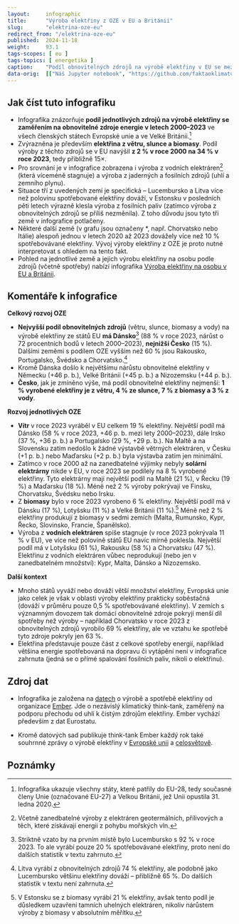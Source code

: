```yaml
---
layout:     infographic
title:      "Výroba elektřiny z OZE v EU a Británii"
slug:       "elektrina-oze-eu"
redirect_from: "/elektrina-oze-eu"
published:  2024-11-18
weight:     93.1
tags-scopes: [ eu ]
tags-topics: [ energetika ]
caption:    "Podíl obnovitelných zdrojů na výrobě elektřiny v EU se mezi lety 2000–2023 zvýšil přibližně 15×. Nejvyšší podíl těchto zdrojů má Dánsko, nejnižší Česko."
data-orig:  [["Náš Jupyter notebook", "https://github.com/faktaoklimatu/data-analysis/blob/master/notebooks/per-capita-electricity-generation-eu.ipynb"], ["Ember (výroba a spotřeba elektřiny)", "https://ember-climate.org/project/data-global-electricity-review/"]]
---
```


## Jak číst tuto infografiku

* Infografika znázorňuje **podíl jednotlivých zdrojů na výrobě elektřiny se zaměřením na obnovitelné zdroje energie v letech 2000–2023** ve všech členských státech Evropské unie a ve Velké Británii.[^EU]
* Zvýrazněna je především **elektřina z větru, slunce a biomasy**. Podíl výroby z těchto zdrojů se v EU navýšil **z 2 % v roce 2000 na 34 % v roce 2023**, tedy přibližně 15×.
* Pro srovnání je v infografice zobrazena i výroba z vodních elektráren[^ostatni-hydro] (která víceméně stagnuje) a výroba z jaderných a fosilních zdrojů (uhlí a zemního plynu).
* Situace tří z uvedených zemí je specifická – Lucembursko a Litva více než polovinu spotřebované elektřiny dováží, v Estonsku v posledních pěti letech výrazně klesla výroba z fosilních paliv (zatímco výroba z obnovitelných zdrojů se příliš nezměnila). Z toho důvodu jsou tyto tři země v infografice potlačeny.
* Některé další země (v grafu jsou označeny *, např. Chorvatsko nebo Itálie) alespoň jednou v letech 2020 až 2023 dovážely více než 10 % spotřebovávané elektřiny. Vývoj výroby elektřiny z OZE je proto nutné interpretovat s ohledem na tento fakt.
* Pohled na jednotlivé země a jejich výrobu elektřiny na osobu podle zdrojů (včetně spotřeby) nabízí infografika [Výroba elektřiny na osobu v EU a Británii](/infografiky/elektrina-na-osobu-eu).

## Komentáře k infografice

**Celkový rozvoj OZE**

* **Nejvyšší podíl obnovitelných zdrojů** (větru, slunce, biomasy a vody) na výrobě elektřiny ze států EU **má Dánsko**[^lucembursko] (88 % v roce 2023, nárůst o 72 procentních bodů v letech 2000–2023), **nejnižší Česko** (15 %). Dalšími zeměmi s podílem OZE vyšším než 60 % jsou Rakousko, Portugalsko, Švédsko a Chorvatsko.[^litva]
* Kromě Dánska došlo k největšímu nárůstu obnovitelné elektřiny v Německu (+46 p. b.), Velké Británii (+45 p. b.) a Nizozemsku (+44 p. b.).
* **Česko**, jak je zmíněno výše, má podíl obnovitelné elektřiny nejmenší: **1 % vyrobené elektřiny je z větru, 4 % ze slunce, 7 % z biomasy a 3 % z vody**.

**Rozvoj jednotlivých OZE**
* **Vítr** v roce 2023 vyráběl v EU celkem 19 % elektřiny. Největší podíl má Dánsko (58 % v roce 2023, +46 p. b. mezi lety 2000–2023), dále Irsko (37 %, +36 p. b.) a Portugalsko (29 %, +29 p. b.). Na Maltě a na Slovensku zatím nedošlo k žádné výstavbě větrných elektráren, v Česku (+1 p. b.) nebo Maďarsku (+2 p. b.) byla výstavba zatím jen minimální.
* Zatímco v roce 2000 až na zanedbatelné výjimky nebyly **solární elektrárny** nikde v EU, v roce 2023 se podílely na 8 % vyrobené elektřiny. Tyto elektrárny mají největší podíl na Maltě (21 %), v Řecku (19 %) a Maďarsku (18 %). Méně než 2 % výroby pokrývají ve Finsku, Chorvatsku, Švédsku nebo Irsku. 
* Z **biomasy** bylo v roce 2023 vyrobeno 6 % elektřiny. Největší podíl má v Dánsku (17 %), Lotyšsku (11 %) a Velké Británii (11 %).[^estonsko] Méně než 2 % elektřiny produkují z biomasy v sedmi zemích (Malta, Rumunsko, Kypr, Řecko, Slovinsko, Francie, Španělsko).
* Výroba z **vodních elektráren** spíše stagnuje (v roce 2023 pokrývala 11 % v EU), ve více než polovině států EU navíc mírně poklesla. Největší podíl má v Lotyšsku (61 %), Rakousku (58 %) a Chorvatsku (47 %). Elektřinu z vodních elektráren vůbec neprodukují (nebo jen v zanedbatelném množství): Kypr, Malta, Dánsko a Nizozemsko.

**Další kontext**
* Mnoho států vyváží nebo dováží větší množství elektřiny, Evropská unie jako celek je však v oblasti výroby elektřiny prakticky soběstačná (dováží v průměru pouze 0,5 % spotřebovávané elektřiny). V zemích s významným dovozem tak domácí obnovitelné zdroje pokryjí menší díl spotřeby než výroby – například Chorvatsko v roce 2023 z obnovitelných zdrojů vyrobilo 69 % elektřiny, ale ve vztahu ke spotřebě tyto zdroje pokryly jen 63 %.
* Elektřina představuje pouze část z celkové spotřeby energií, například většina energie spotřebovaná na dopravu či vytápění není v infografice zahrnuta (jedná se o přímé spalování fosilních paliv, nikoli o elektřinu).

## Zdroj dat

* Infografika je založena na [datech](https://ember-climate.org/data-catalogue/yearly-electricity-data/) o výrobě a spotřebě elektřiny od organizace [Ember](https://ember-climate.org/). Jde o nezávislý klimatický think-tank, zaměřený na podporu přechodu od uhlí k čistým zdrojům elektřiny. Ember vychází především z dat Eurostatu.

* Kromě datových sad publikuje think-tank Ember každý rok také souhrnné zprávy o výrobě elektřiny v [Evropské unii](https://ember-climate.org/insights/research/european-electricity-review-2024/) a [celosvětově](https://ember-climate.org/insights/research/global-electricity-review-2024/).

## Poznámky

[^EU]: Infografika ukazuje všechny státy, které patřily do EU-28, tedy současné členy Unie (označované EU-27) a Velkou Británii, jež  Unii opustila 31. ledna 2020.
[^ostatni-hydro]: Včetně zanedbatelné výroby z elektráren geotermálních, přílivových a těch, které získávají energii z pohybu mořských vln.
[^lucembursko]: Striktně vzato by na prvním místě bylo Lucembursko s 92 % v roce 2023. To ale vyrábí pouze 20 % spotřebovávané elektřiny, proto není do dalších statistik v textu zahrnuto.
[^litva]: Litva vyrábí z obnovitelných zdrojů 74 % elektřiny, ale podobně jako Lucembursko většinu elektřiny dováží – přibližně 65 %. Do dalších statistik v textu není zahrnuta.
[^estonsko]: V Estonsku se z biomasy vyrábí 21 % elektřiny, avšak tento podíl je důsledkem uzavření tamních uhelných elektráren, nikoliv nárůstem výroby z biomasy v absolutním měřítku.
